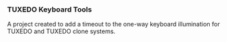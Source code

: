 ### TUXEDO Keyboard Tools

A project created to add a timeout to the one-way keyboard illumination for TUXEDO and TUXEDO clone systems.
